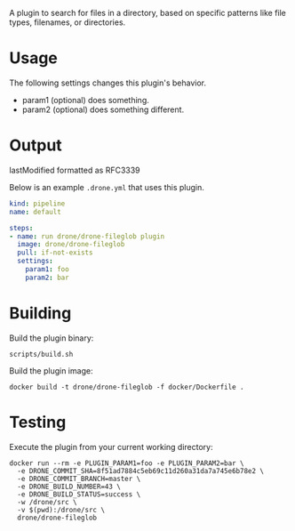 A plugin to search for files in a directory, based on specific patterns like file types, filenames, or directories.

# Usage

The following settings changes this plugin's behavior.

* param1 (optional) does something.
* param2 (optional) does something different.

# Output

lastModified formatted as RFC3339

Below is an example `.drone.yml` that uses this plugin.

```yaml
kind: pipeline
name: default

steps:
- name: run drone/drone-fileglob plugin
  image: drone/drone-fileglob
  pull: if-not-exists
  settings:
    param1: foo
    param2: bar
```

# Building

Build the plugin binary:

```text
scripts/build.sh
```

Build the plugin image:

```text
docker build -t drone/drone-fileglob -f docker/Dockerfile .
```

# Testing

Execute the plugin from your current working directory:

```text
docker run --rm -e PLUGIN_PARAM1=foo -e PLUGIN_PARAM2=bar \
  -e DRONE_COMMIT_SHA=8f51ad7884c5eb69c11d260a31da7a745e6b78e2 \
  -e DRONE_COMMIT_BRANCH=master \
  -e DRONE_BUILD_NUMBER=43 \
  -e DRONE_BUILD_STATUS=success \
  -w /drone/src \
  -v $(pwd):/drone/src \
  drone/drone-fileglob
```
